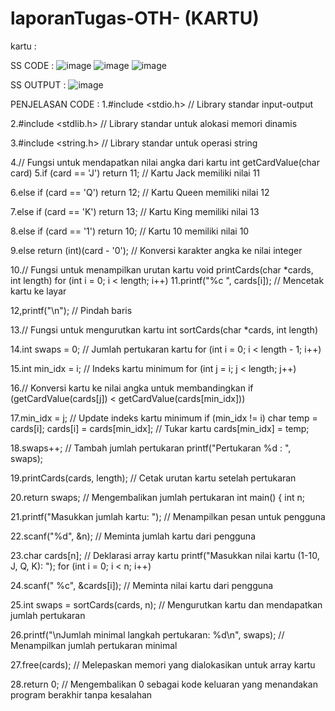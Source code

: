 # laporanTugas-OTH- (KARTU)

kartu :

SS CODE : 
![image](https://github.com/faruqr26/Tugas-OTH-/assets/163359023/d1ba40bd-ed85-4129-b120-d432576ea081)
![image](https://github.com/faruqr26/Tugas-OTH-/assets/163359023/2f7c5e17-5a3e-4587-8740-e12cbe8affe0)
![image](https://github.com/faruqr26/Tugas-OTH-/assets/163359023/6d378a47-de7a-4631-8dc6-9eda1f29afef)

SS OUTPUT : 
![image](https://github.com/faruqr26/Tugas-OTH-/assets/163359023/bdfec2ea-ac74-4831-b18e-132669a1532a)

PENJELASAN CODE : 
1.#include <stdio.h> // Library standar input-output

2.#include <stdlib.h> // Library standar untuk alokasi memori dinamis

3.#include <string.h> // Library standar untuk operasi string

4.// Fungsi untuk mendapatkan nilai angka dari kartu
  int getCardValue(char card) 
5.if (card == 'J') return 11; // Kartu Jack memiliki nilai 11

6.else if (card == 'Q') return 12; // Kartu Queen memiliki nilai 12

7.else if (card == 'K') return 13; // Kartu King memiliki nilai 13

8.else if (card == '1') return 10; // Kartu 10 memiliki nilai 10

9.else return (int)(card - '0'); // Konversi karakter angka ke nilai integer

10.// Fungsi untuk menampilkan urutan kartu
 void printCards(char *cards, int length) 
 for (int i = 0; i < length; i++) 
11.printf("%c ", cards[i]); // Mencetak kartu ke layar

12,printf("\n"); // Pindah baris

13.// Fungsi untuk mengurutkan kartu
 int sortCards(char *cards, int length) 
 
14.int swaps = 0; // Jumlah pertukaran kartu
 for (int i = 0; i < length - 1; i++) 
 
15.int min_idx = i; // Indeks kartu minimum
 for (int j = i; j < length; j++) 
 
16.// Konversi kartu ke nilai angka untuk membandingkan
 if (getCardValue(cards[j]) < getCardValue(cards[min_idx])) 
 
17.min_idx = j; // Update indeks kartu minimum
 if (min_idx != i)
 char temp = cards[i];
 cards[i] = cards[min_idx]; // Tukar kartu
 cards[min_idx] = temp;
 
18.swaps++; // Tambah jumlah pertukaran
 printf("Pertukaran %d : ", swaps);
 
19.printCards(cards, length); // Cetak urutan kartu setelah pertukaran

20.return swaps; // Mengembalikan jumlah pertukaran
 int main() {
 int n;
 
21.printf("Masukkan jumlah kartu: "); // Menampilkan pesan untuk pengguna

22.scanf("%d", &n); // Meminta jumlah kartu dari pengguna

23.char cards[n]; // Deklarasi array kartu
 printf("Masukkan nilai kartu (1-10, J, Q, K): ");
 for (int i = 0; i < n; i++) 
 
24.scanf(" %c", &cards[i]); // Meminta nilai kartu dari pengguna

25.int swaps = sortCards(cards, n); // Mengurutkan kartu dan mendapatkan jumlah pertukaran

26.printf("\nJumlah minimal langkah pertukaran: %d\n", swaps); // Menampilkan jumlah pertukaran minimal

27.free(cards); // Melepaskan memori yang dialokasikan untuk array kartu

28.return 0; // Mengembalikan 0 sebagai kode keluaran yang menandakan program berakhir tanpa kesalahan


    





    


